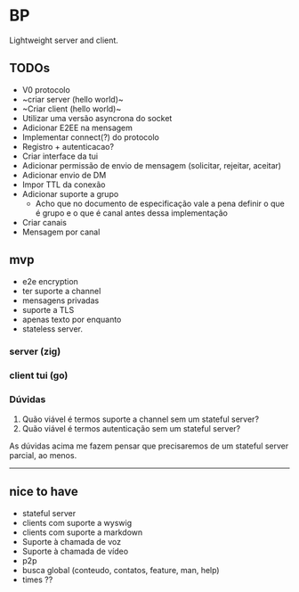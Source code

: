 # BP

Lightweight server and client.

## TODOs
* V0 protocolo
* ~criar server (hello world)~
* ~Criar client (hello world)~
* Utilizar uma versão asyncrona do socket
* Adicionar E2EE na mensagem
* Implementar connect(?) do protocolo
* Registro + autenticacao?
* Criar interface da tui
* Adicionar permissão de envio de mensagem (solicitar, rejeitar, aceitar)
* Adicionar envio de DM
* Impor TTL da conexão
* Adicionar suporte a grupo
    * Acho que no documento de especificação vale a pena definir o que é grupo e o que é canal antes dessa implementação
* Criar canais
* Mensagem por canal

## mvp 
* e2e encryption
* ter suporte a channel
* mensagens privadas
* suporte a TLS
* apenas texto por enquanto
* stateless server.

### server (zig)
### client tui (go)

### Dúvidas

1. Quão viável é termos suporte a channel sem um stateful server?
2. Quão viável é termos autenticação sem um stateful server?

As dúvidas acima me fazem pensar que precisaremos de um stateful server parcial, ao menos.

______

## nice to have
* stateful server
* clients com suporte a wyswig
* clients com suporte a markdown
* Suporte à chamada de voz
* Suporte à chamada de vídeo
* p2p
* busca global (conteudo, contatos, feature, man, help)
* times ??
